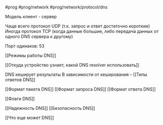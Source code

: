 #prog #prog/network #prog/network/protocol/dns 

Модель клиент - сервер

Чаще всего протокол UDP (т.к. запрос и ответ достаточно короткие)
Иногда протокол TCP (когда данные большие, либо передача данных от одного DNS сервера к другому)

Порт одинаков: 53


[[Режимы работы DNS]]

[[Откуда устройство узнает, какой DNS resolver использовать]]


DNS кеширует результаты
В зависимости от кеширования – [[Типы ответов DNS]]

[[Формат пакета DNS]]
[[Формат запроса DNS]]
[[Формат ответа DNS]]

[[Флаги DNS]]

[[Надежность DNS]]
[[Безопасность DNS]]

[[Что еще может DNS]]